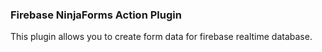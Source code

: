 ### Firebase NinjaForms Action Plugin

This plugin allows you to create form data for firebase realtime database. 